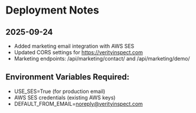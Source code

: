 # Deployment Notes

## 2025-09-24
- Added marketing email integration with AWS SES
- Updated CORS settings for https://verityinspect.com
- Marketing endpoints: /api/marketing/contact/ and /api/marketing/demo/

## Environment Variables Required:
- USE_SES=True (for production email)
- AWS SES credentials (existing AWS keys)
- DEFAULT_FROM_EMAIL=noreply@verityinspect.com